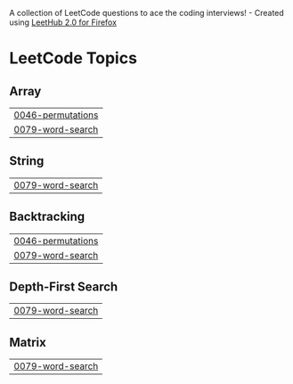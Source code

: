 A collection of LeetCode questions to ace the coding interviews! - Created using [LeetHub 2.0 for Firefox](https://github.com/maitreya2954/LeetHub-2.0-Firefox)
<!---LeetCode Topics Start-->
# LeetCode Topics
## Array
|  |
| ------- |
| [0046-permutations](https://github.com/mo-shahab/leet/tree/master/0046-permutations) |
| [0079-word-search](https://github.com/mo-shahab/leet/tree/master/0079-word-search) |
## String
|  |
| ------- |
| [0079-word-search](https://github.com/mo-shahab/leet/tree/master/0079-word-search) |
## Backtracking
|  |
| ------- |
| [0046-permutations](https://github.com/mo-shahab/leet/tree/master/0046-permutations) |
| [0079-word-search](https://github.com/mo-shahab/leet/tree/master/0079-word-search) |
## Depth-First Search
|  |
| ------- |
| [0079-word-search](https://github.com/mo-shahab/leet/tree/master/0079-word-search) |
## Matrix
|  |
| ------- |
| [0079-word-search](https://github.com/mo-shahab/leet/tree/master/0079-word-search) |
<!---LeetCode Topics End-->